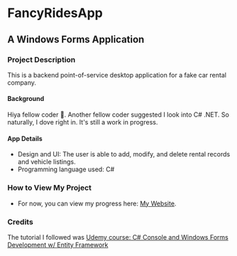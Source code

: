 # FancyRidesApp

## A Windows Forms Application  

### Project Description
This is a backend point-of-service desktop application for a fake car rental company.

#### Background
Hiya fellow coder :wave:. Another fellow coder suggested I look into C# .NET. So naturally, I dove right in. It's still a work in progress.
<br>
#### App Details
* Design and UI: The user is able to add, modify, and delete rental records and vehicle listings.
* Programming language used: C# 
### How to View My Project
* For now, you can view my progress here: [My Website](https://www.isthissid.com/post/c-beginning-windows-forms-app).
### Credits
The tutorial I followed was [Udemy course: C# Console and Windows Forms Development w/ Entity Framework](https://www.udemy.com/course/c-console-and-windows-forms-development-with-linq-adonet/)

